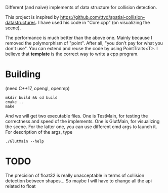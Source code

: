 Different (and naive) implements of data structure for collision detection.

This project is inspired by https://github.com/ttvd/spatial-collision-datastructures. I have used his code in "Core.cpp" (on visualizing the scene).

The performance is much better than the above one. Mainly because I removed the polymorphism of "point". After all, "you don't pay for what you don't use". You can extend and reuse the code by using PointTraits\<T\>. I believe that **template** is the correct way to write a cpp program. 

# Building
(need C++17, opengl, openmp)
```shell
mkdir build && cd build
cmake ..
make
```
And we will get two executable files. One is TestMain, for testing the correctness and speed of the implements. One is GlutMain, for visualizing the scene. For the latter one, you can use different cmd args to launch it. For description of the args, type
```
./GlutMain --help
```

# TODO
The precision of float32 is really unacceptable in terms of collision detection between shapes...
So maybe I will have to change all the api related to float